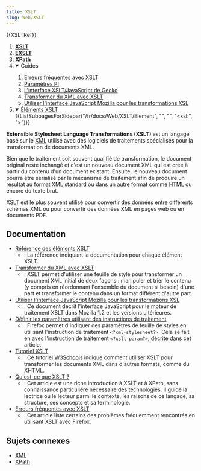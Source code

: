 ```yaml
---
title: XSLT
slug: Web/XSLT
---
```


{{XSLTRef}}

<div id="Quick_links">
  <ol>
    <li><strong><a href="/fr/docs/Web/XSLT">XSLT</a></strong></li>
    <li><strong><a href="/fr/docs/Web/EXSLT">EXSLT</a></strong></li>
    <li><strong><a href="/fr/docs/Web/XPath">XPath</a></strong></li>
    <li class="toggle">
      <details open><summary>Guides</summary>
        <ol>
          <li><a href="/fr/docs/Web/XSLT/Common_errors">Erreurs fréquentes avec XSLT</a></li>
          <li><a href="/fr/docs/Web/XSLT/PI_Parameters">Paramètres PI</a></li>
          <li><a href="/fr/docs/Web/XSLT/XSLT_JS_interface_in_Gecko">L'interface XSLT/JavaScript de Gecko</a></li>
          <li><a href="/fr/docs/Web/XSLT/Transforming_XML_with_XSLT">Transformer du XML avec XSLT</a></li>
          <li><a href="/fr/docs/Web/XSLT/Using_the_Mozilla_JavaScript_interface_to_XSL_Transformations">Utiliser l'interface JavaScript Mozilla pour les transformations XSL</a></li>
        </ol>
      </details>
    </li>
    <li class="toggle">
      <details open><summary><a href="/fr/docs/XSLT/Element">Éléments XSLT</a></summary>{{ListSubpagesForSidebar("/fr/docs/Web/XSLT/Element", "", "", "&lt;xsl:", "&gt;")}}</details>
    </li>
  </ol>
</div>

**Extensible Stylesheet Language Transformations (XSLT)** est un langage basé sur le [XML](/fr/docs/Web/XML/XML_introduction) utilisé avec des logiciels de traitements spécialisés pour la transformation de documents XML.

Bien que le traitement soit souvent qualifié de transformation, le document original reste inchangé et c'est un nouveau document XML qui est créé à partir du contenu d'un document existant. Ensuite, le nouveau document pourra être sérialisé par le mécanisme de traitement afin de produire un résultat au format XML standard ou dans un autre format comme [HTML](/fr/docs/Web/HTML) ou encore du texte brut.

XSLT est le plus souvent utilisé pour convertir des données entre différents schémas XML ou pour convertir des données XML en pages web ou en documents PDF.

## Documentation

- [Référence des éléments XSLT](/fr/docs/Web/XSLT/Element)
  - : La référence indiquant la documentation pour chaque élément XSLT.
- [Transformer du XML avec XSLT](/fr/docs/Web/XSLT/Transforming_XML_with_XSLT)
  - : XSLT permet d'utiliser une feuille de style pour transformer un document XML initial de deux façons&nbsp;: manipuler et trier le contenu (y compris en réordonnant l'ensemble du document si besoin) d'une part et transformer le contenu dans un format différent d'autre part.
- [Utiliser l'interface JavaScript Mozilla pour les transformations XSL](/fr/docs/Web/XSLT/Using_the_Mozilla_JavaScript_interface_to_XSL_Transformations)
  - : Ce document décrit l'interface JavaScript pour le moteur de traitement XSLT dans Mozilla 1.2 et les versions ultérieures.
- [Définir les paramètres utilisant des instructions de traitement](/fr/docs/Web/XSLT/PI_Parameters)
  - : Firefox permet d'indiquer des paramètres de feuille de styles en utilisant l'instruction de traitement `<?xml-stylesheet?>`. Cela se fait en avec l'instruction de traitement `<?xslt-param?>`, décrite dans cet article.
- [Tutoriel XSLT](https://www.w3schools.com/xml/xsl_intro.asp)
  - : Ce tutoriel [W3Schools](https://www.w3schools.com) indique comment utiliser XSLT pour transformer les documents XML dans d'autres formats, comme du XHTML.
- [Qu'est-ce que XSLT&nbsp;?](https://www.xml.com/pub/a/2000/08/holman/)
  - : Cet article est une riche introduction à XSLT et à XPath, sans connaissance particulière nécessaire des technologies. Il guide la lectrice ou le lecteur parmi le contexte, les raisons de ce langage, sa structure, ses concepts et sa terminologie.
- [Erreurs fréquentes avec XSLT](/fr/docs/Web/XSLT/Common_errors)
  - : Cet article liste certains des problèmes fréquemment rencontrés en utilisant XSLT avec Firefox.

## Sujets connexes

- [XML](/fr/docs/Web/XML/XML_introduction)
- [XPath](/fr/docs/Web/XPath)
